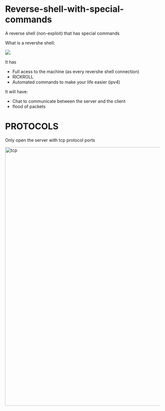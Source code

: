 # Reverse-shell-with-special-commands

A reverse shell (non-exploit) that has special commands

What is a revershe shell:
<p><img align="center" src="https://resources.infosecinstitute.com/wp-content/uploads/110414_1037_ICMPReverse1.png" alt="."/></p>

It has 
- Full acess to the machine (as every revershe shell connection)
- RICKROLL
- Automated commands to make your life easier (ipv4)

It will have:
- Chat to communicate between the server and the client
- flood of packets 

# PROTOCOLS

Only open the server with tcp protocol ports

<img align="center" alt ="tcp" width=838 src="http://www.ortizonline.com/images/sockets.gif">
